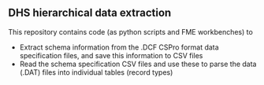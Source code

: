 DHS hierarchical data extraction
--------------------------------

This repository contains code (as python scripts and FME workbenches) to 
- Extract schema information from the .DCF CSPro format data specification files, and save this information to CSV files
- Read the schema specification CSV files and use these to parse the data (.DAT) files into individual tables (record types)